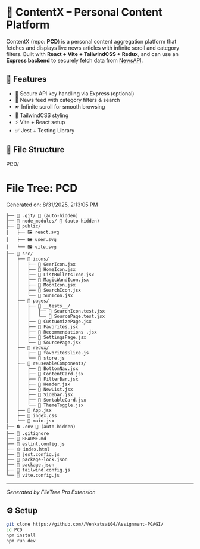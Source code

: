 # 📌 ContentX – Personal Content Platform  

ContentX (repo: **PCD**) is a personal content aggregation platform that fetches and displays live news articles with infinite scroll and category filters. Built with **React + Vite + TailwindCSS + Redux**, and can use an **Express backend** to securely fetch data from [NewsAPI](https://newsapi.org).  

## 🚀 Features  
- 🔐 Secure API key handling via Express (optional)  
- 📰 News feed with category filters & search  
- ⏩ Infinite scroll for smooth browsing  
- 🎨 TailwindCSS styling  
- ⚡ Vite + React setup  
- ✅ Jest + Testing Library  

## 📂 File Structure  
PCD/
# File Tree: PCD

Generated on: 8/31/2025, 2:13:05 PM

```
├── 📁 .git/ 🚫 (auto-hidden)
├── 📁 node_modules/ 🚫 (auto-hidden)
├── 📁 public/
│   ├── 🖼️ react.svg
│   ├── 🖼️ user.svg
│   └── 🖼️ vite.svg
├── 📁 src/
│   ├── 📁 icons/
│   │   ├── 📄 GearIcon.jsx
│   │   ├── 📄 HomeIcon.jsx
│   │   ├── 📄 ListBulletsIcon.jsx
│   │   ├── 📄 MagicWandIcon.jsx
│   │   ├── 📄 MoonIcon.jsx
│   │   ├── 📄 SearchIcon.jsx
│   │   └── 📄 SunIcon.jsx
│   ├── 📁 pages/
│   │   ├── 📁 __tests__/
│   │   │   ├── 📄 SearchIcon.test.jsx
│   │   │   └── 📄 SourcePage.test.jsx
│   │   ├── 📄 CustuomizePage.jsx
│   │   ├── 📄 Favorites.jsx
│   │   ├── 📄 Recommendations .jsx
│   │   ├── 📄 SettingsPage.jsx
│   │   └── 📄 SourcePage.jsx
│   ├── 📁 redux/
│   │   ├── 📄 favoritesSlice.js
│   │   └── 📄 store.js
│   ├── 📁 reuseableComponents/
│   │   ├── 📄 BottomNav.jsx
│   │   ├── 📄 ContentCard.jsx
│   │   ├── 📄 FilterBar.jsx
│   │   ├── 📄 Header.jsx
│   │   ├── 📄 NewList.jsx
│   │   ├── 📄 Sidebar.jsx
│   │   ├── 📄 SortableCard.jsx
│   │   └── 📄 ThemeToggle.jsx
│   ├── 📄 App.jsx
│   ├── 🎨 index.css
│   └── 📄 main.jsx
├── 🔒 .env 🚫 (auto-hidden)
├── 🚫 .gitignore
├── 📖 README.md
├── 📄 eslint.config.js
├── 🌐 index.html
├── 📄 jest.config.js
├── 📄 package-lock.json
├── 📄 package.json
├── 📄 tailwind.config.js
└── 📄 vite.config.js
```

---
*Generated by FileTree Pro Extension*


## ⚙️ Setup  
```bash
git clone https://github.com//Venkatsai04/Assignment-PGAGI/
cd PCD
npm install
npm run dev
